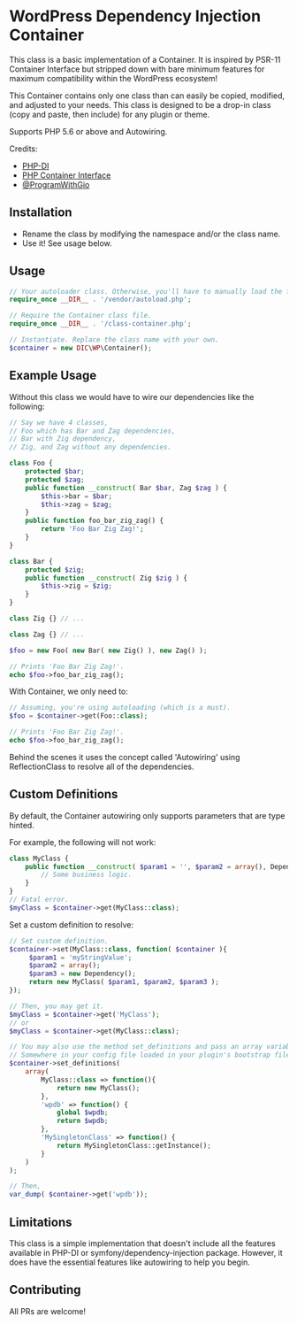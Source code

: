 
# WordPress Dependency Injection Container

This class is a basic implementation of a Container. It is inspired by PSR-11 Container Interface but stripped down with bare minimum features for maximum compatibility within the WordPress ecosystem!

This Container contains only one class than can easily be copied, modified, and adjusted to your needs. This class is designed to be a drop-in class (copy and paste, then include) for any plugin or theme.

Supports PHP 5.6 or above and Autowiring.

Credits:
- [PHP-DI](https://php-di.org/)
- [PHP Container Interface](https://www.php-fig.org/psr/psr-11/)
- [@ProgramWithGio](https://www.youtube.com/@ProgramWithGio)

## Installation
- Rename the class by modifying the namespace and/or the class name.
- Use it! See usage below.
## Usage

```php
// Your autoloader class. Otherwise, you'll have to manually load the files.
require_once __DIR__ . '/vendor/autoload.php';

// Require the Container class file.
require_once __DIR__ . '/class-container.php';

// Instantiate. Replace the class name with your own.
$container = new DIC\WP\Container();
```

## Example Usage

Without this class we would have to wire our dependencies like the following:

```php
// Say we have 4 classes, 
// Foo which has Bar and Zag dependencies,
// Bar with Zig dependency,
// Zig, and Zag without any dependencies.

class Foo {
    protected $bar;
    protected $zag;
    public function __construct( Bar $bar, Zag $zag ) {
        $this->bar = $bar;
        $this->zag = $zag;
    }
    public function foo_bar_zig_zag() {
        return 'Foo Bar Zig Zag!';
    }
}

class Bar {
    protected $zig;
    public function __construct( Zig $zig ) {
        $this->zig = $zig;
    }
}

class Zig {} // ...

class Zag {} // ...

$foo = new Foo( new Bar( new Zig() ), new Zag() );

// Prints 'Foo Bar Zig Zag!'.
echo $foo->foo_bar_zig_zag();
```

With Container, we only need to:

```php
// Assuming, you're using autoloading (which is a must).
$foo = $container->get(Foo::class);

// Prints 'Foo Bar Zig Zag!'.
echo $foo->foo_bar_zig_zag();
```
Behind the scenes it uses the concept called 'Autowiring' using ReflectionClass to resolve all of the dependencies.

## Custom Definitions
By default, the Container autowiring only supports parameters that are type hinted. 

For example, the following will not work:
```php
class MyClass {
    public function __construct( $param1 = '', $param2 = array(), Dependency $param3 ){
        // Some business logic.
    }
}
// Fatal error.
$myClass = $container->get(MyClass::class);
```
Set a custom definition to resolve:
```php
// Set custom definition.
$container->set(MyClass::class, function( $container ){
     $param1 = 'myStringValue';
     $param2 = array();
     $param3 = new Dependency();
     return new MyClass( $param1, $param2, $param3 );
});

// Then, you may get it.
$myClass = $container->get('MyClass');
// or
$myClass = $container->get(MyClass::class);

// You may also use the method set_definitions and pass an array variable to define multiple definitions.
// Somewhere in your config file loaded in your plugin's bootstrap file:
$container->set_definitions(
    array(
        MyClass::class => function(){
            return new MyClass();
        },
        'wpdb' => function() {
            global $wpdb;
            return $wpdb;
        },
        'MySingletonClass' => function() {
            return MySingletonClass::getInstance();
        }
    )
);

// Then,
var_dump( $container->get('wpdb'));
```
## Limitations
This class is a simple implementation that doesn't include all the features available in PHP-DI or symfony/dependency-injection package. However, it does have the essential features like autowiring to help you begin.

## Contributing
All PRs are welcome!
